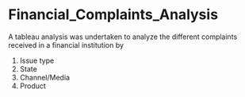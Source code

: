 # Financial_Complaints_Analysis

A tableau analysis was undertaken to analyze the different complaints received in a financial institution by
  1. Issue type
  2. State
  3. Channel/Media
  4. Product
  
  
